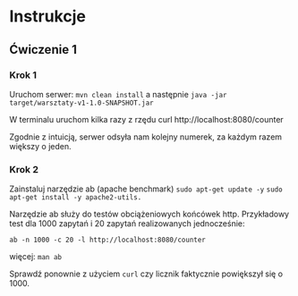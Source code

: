 # Instrukcje

## Ćwiczenie 1

### Krok 1

Uruchom serwer:
```mvn clean install```
a następnie ```java -jar target/warsztaty-v1-1.0-SNAPSHOT.jar```

W terminalu uruchom kilka razy z rzędu 
curl http://localhost:8080/counter

Zgodnie z intuicją, serwer odsyła nam kolejny numerek, za każdym razem większy o jeden.

### Krok 2

Zainstaluj narzędzie ab  (apache benchmark)
```sudo apt-get update -y```
```sudo apt-get install -y apache2-utils.```

Narzędzie ab służy do testów obciążeniowych końcówek http.
Przykładowy test dla 1000 zapytań i 20 zapytań realizowanych jednocześnie:

```ab -n 1000 -c 20 -l http://localhost:8080/counter```

więcej: ```man ab```

Sprawdź ponownie z użyciem ```curl``` czy licznik faktycznie powiększył się o 1000.




